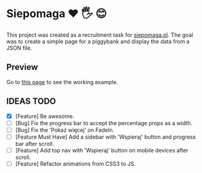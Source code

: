 # Siepomaga ❤️ 🖐️ 😊
This project was created as a recruitment task for [siepomaga.pl](https://www.siepomaga.pl/). The goal was to create a simple page for a piggybank and display the data from a JSON file.

## Preview
Go to [this page](https://graffme.github.io/siepomaga/) to see the working example.

## IDEAS TODO
- [x] [Feature] Be awesome.
- [ ] [Bug] Fix the progress bar to accept the percentage props as a width.
- [ ] [Bug] Fix the 'Pokaż więcej' on FadeIn.
- [ ] [Feature Must Have] Add a sidebar with 'Wspieraj' button and progress bar after scroll.
- [ ] [Feature] Add top nav with 'Wspieraj' button on mobile devices after scroll.
- [ ] [Feature] Refactor animations from CSS3 to JS.

